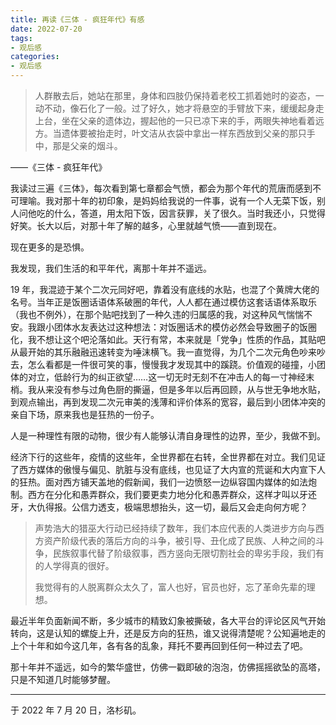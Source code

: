 ```yaml
---
title: 再读《三体 - 疯狂年代》有感
date: 2022-07-20
tags:
- 观后感
categories:
- 观后感
---
```


> 人群散去后，她站在那里，身体和四肢仍保持着老校工抓着她时的姿态，一动不动，像石化了一般。过了好久，她才将悬空的手臂放下来，缓缓起身走上台，坐在父亲的遗体边，握起他的一只已凉下来的手，两眼失神地看着远方。当遗体要被抬走时，叶文洁从衣袋中拿出一样东西放到父亲的那只手中，那是父亲的烟斗。
>

——《三体 - 疯狂年代》

我读过三遍《三体》，每次看到第七章都会气愤，都会为那个年代的荒唐而感到不可理喻。我对那十年的初印象，是妈妈给我说的一件事，说有一个人无菜下饭，别人问他吃的什么，答道，用太阳下饭，因言获罪，关了很久。当时我还小，只觉得好笑。长大以后，对那十年了解的越多，心里就越气愤——直到现在。

现在更多的是恐惧。

我发现，我们生活的和平年代，离那十年并不遥远。

19 年，我混迹于某个二次元同好吧，靠着没有底线的水贴，也混了个黄牌大佬的名号。当年正是饭圈话语体系破圈的年代，人人都在通过模仿这套话语体系取乐（我也不例外），在那个贴吧找到了一种久违的归属感的我，对这种风气惴惴不安。我跟小团体水友表达过这种想法：对饭圈话术的模仿必然会导致圈子的饭圈化，我不想让这个吧沦落如此。天行有常，本来就是「党争」性质的作品，其贴吧从最开始的其乐融融迅速转变为唾沫横飞。我一直觉得，为几个二次元角色吵来吵去，怎么看都是一件很可笑的事，慢慢我才发现其中的蹊跷。价值观的碰撞，小团体的对立，低龄行为的纠正欲望……这一切无时无刻不在冲击人的每一寸神经末梢。我从来没有参与过角色厨的撕逼，但是多年以后再回顾，从与世无争地水贴，到观点输出，再到发现二次元审美的浅薄和评价体系的宽容，最后到小团体冲突的亲自下场，原来我也是狂热的一份子。

人是一种理性有限的动物，很少有人能够认清自身理性的边界，至少，我做不到。

经济下行的这些年，疫情的这些年，全世界都在右转，全世界都在对立。我们见证了西方媒体的傲慢与偏见、肮脏与没有底线，也见证了大内宣的荒诞和大内宣下人的狂热。面对西方铺天盖地的假新闻，我们一边愤怒一边纵容国内媒体的如法炮制。西方在分化和愚弄群众，我们要更卖力地分化和愚弄群众，这样才叫以牙还牙，大仇得报。公信力透支，极端思想抬头，这一切，最后又会走向何方呢？

> 声势浩大的猎巫大行动已经持续了数年，我们本应代表的人类进步方向与西方资产阶级代表的落后方向的斗争，被引导、丑化成了民族、人种之间的斗争，民族叙事代替了阶级叙事，西方竖向无限切割社会的卑劣手段，我们有的人学得真的很好。
>
> 我觉得有的人脱离群众太久了，富人也好，官员也好，忘了革命先辈的理想。

最近半年负面新闻不断，多少城市的精致幻象被撕破，各大平台的评论区风气开始转向，这是认知的螺旋上升，还是反方向的狂热，谁又说得清楚呢？公知遍地走的上个十年和如今这几年，各有各的乱象，拜托不要再回到任何一种过去了吧。

那十年并不遥远，如今的繁华盛世，仿佛一戳即破的泡泡，仿佛摇摇欲坠的高塔，只是不知道几时能够梦醒。

------

于 2022 年 7 月 20 日，洛杉矶。
